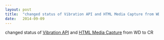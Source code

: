 ```yaml
---
layout: post
title:  "changed status of Vibration API and HTML Media Capture from WD to CR"
date:   2014-09-09
---
```


changed status of <a href="http://www.w3.org/TR/vibration/">Vibration API</a> and <a href="http://www.w3.org/TR/html-media-capture/">HTML Media Capture</a> from WD to CR

